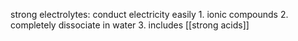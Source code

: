 strong electrolytes: conduct electricity easily
	1. ionic compounds
	2. completely dissociate in water
	3. includes [[strong acids]]